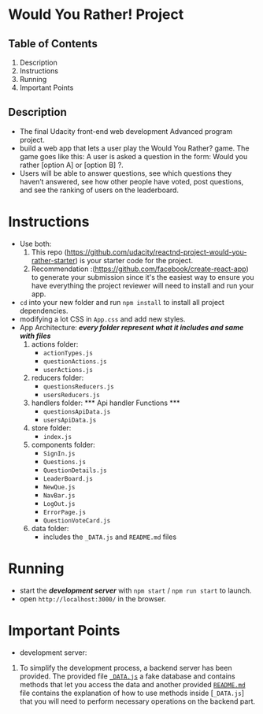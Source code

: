 # Would You Rather! Project



## Table of Contents

1. Description
2. Instructions
3. Running
4. Important Points


## Description

- The final Udacity front-end web development Advanced program project.
- build a web app that lets a user play the Would You Rather? game. The game goes like this: A user is asked a question in the form: Would you rather [option A] or [option B] ?.
- Users will be able to answer questions, see which questions they haven’t answered, see how other people have voted, post questions, and see the ranking of users on the leaderboard.


# Instructions

- Use both: 
    1. This repo (https://github.com/udacity/reactnd-project-would-you-rather-starter) is your starter code for the project.
    2. Recommendation :(https://github.com/facebook/create-react-app) to generate your submission since it's the easiest way to ensure you have everything the project reviewer will need to install and run your app.
- `cd` into your new folder and run `npm install` to install all project dependencies.
- modifying a lot CSS in `App.css` and add new styles.
- App Architecture:   ***every folder represent what it includes and same with files***
    1. actions folder:
        - `actionTypes.js`
        - `questionActions.js`
        - `userActions.js`
    3. reducers folder:
        - `questionsReducers.js`
        - `usersReducers.js`
    2. handlers folder:   *** Api handler Functions ***
        - `questionsApiData.js`
        - `usersApiData.js`
    4. store folder:
        - `index.js`
    5. components folder:
        - `SignIn.js`
        - `Questions.js`
        - `QuestionDetails.js`
        - `LeaderBoard.js`
        - `NewQue.js`
        - `NavBar.js`
        - `LogOut.js`
        - `ErrorPage.js`
        - `QuestionVoteCard.js`
    6. data folder:
        - includes the `_DATA.js` and `README.md` files


# Running

- start the ***development server*** with `npm start` / `npm run start` to launch.
- open `http://localhost:3000/` in the browser.


# Important Points

 - development server:

1. To simplify the development process, a backend server has been provided. The provided file [`_DATA.js`](src/data/_DATA.js) a fake database and contains methods that let you access the data and another provided [`README.md`](src/data/README.md) file contains the explanation of how to use methods inside [`_DATA.js`] that you will need to perform necessary operations on the backend part.